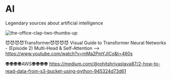 # AI
Legendary sources about artificial intelligence

![the-office-clap-two-thumbs-up](https://github.com/user-attachments/assets/4e5fa717-557b-4cbd-8724-8be9e3f1b848)

😈😈😈😈Transformer😈😈😈😈
Visual Guide to Transformer Neural Networks - (Episode 2) Multi-Head & Self-Attention --> https://www.youtube.com/watch?v=mMa2PmYJlCo&t=460s

👽👽👽👽AWS👽👽👽👽
https://medium.com/@rohitshrivastava87/2-how-to-read-data-from-s3-bucket-using-python-945324d73d61
